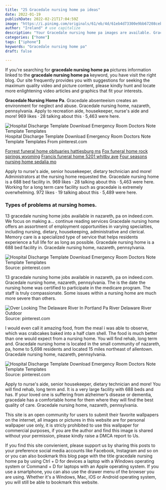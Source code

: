 ```yaml
---
title: "25 Gracedale nursing home pa ideas"
date: 2022-01-19
publishDate: 2022-02-21T17:04:59Z
image: "https://i.pinimg.com/originals/61/eb/4d/61eb4d73300e9bb67208cebb16183032.png"
author: "Ireland" # use capitalize
description: "Your Gracedale nursing home pa images are available. Gracedale nursing home pa are a topic that is being searched for and liked by netizens now. You can Find and Download the Gracedale nursing home pa files here. Get all royalty-free photos and vectors."
categories: ["home"]
tags: ["iphone"]
keywords: "Gracedale nursing home pa"
draft: false

---
```


If you're searching for **gracedale nursing home pa** pictures information linked to the **gracedale nursing home pa** keyword, you have visit the right  blog.  Our site frequently  provides you with  suggestions  for seeking  the maximum  quality video and picture  content, please kindly hunt and locate more enlightening video articles and graphics  that fit your interests.

**Gracedale Nursing Home Pa**. Gracedale absenteeism creates an environment for neglect and abuse. Gracedale nursing home, nazareth, pennsylvania. Apply to recreation aide, housekeeper, nurse&#039;s aide and more! 969 likes · 28 talking about this · 5,463 were here.

![Hospital Discharge Template Download Emergency Room Doctors Note Template Templates](https://i.pinimg.com/736x/61/eb/4d/61eb4d73300e9bb67208cebb16183032--hospitals-report.jpg "Hospital Discharge Template Download Emergency Room Doctors Note Template Templates")
Hospital Discharge Template Download Emergency Room Doctors Note Template Templates From pinterest.com

[Forrest funeral home obituaries hattiesburg ms](/forrest-funeral-home-obituaries-hattiesburg-ms/)
[Fox funeral home rock springs wyoming](/fox-funeral-home-rock-springs-wyoming/)
[Francis funeral home 5201 whitby ave](/francis-funeral-home-5201-whitby-ave/)
[Four seasons nursing home sedalia mo](/four-seasons-nursing-home-sedalia-mo/)

Apply to nurse&#039;s aide, senior housekeeper, dietary technician and more! Administrators at the nursing home requested the. Gracedale nursing home is a 688 bed facility in. 969 likes · 28 talking about this · 5,463 were here. Working for a long term care facility such as gracedale is extremely overwhelming. 972 likes · 19 talking about this · 5,489 were here.

### Types of problems at nursing homes.

13 gracedale nursing home jobs available in nazareth, pa on indeed.com. We focus on making a… continue reading services Gracedale nursing home offers an assortment of employment opportunities in varying specialties, including nursing, dietary, housekeeping, administrative and clerical. Memory care is a specialized type of service that helps residents experience a full life for as long as possible. Gracedale nursing home is a 688 bed facility in. Gracedale nursing home, nazareth, pennsylvania.


![Hospital Discharge Template Download Emergency Room Doctors Note Template Templates](https://i.pinimg.com/736x/61/eb/4d/61eb4d73300e9bb67208cebb16183032--hospitals-report.jpg "Hospital Discharge Template Download Emergency Room Doctors Note Template Templates")
Source: pinterest.com

13 gracedale nursing home jobs available in nazareth, pa on indeed.com. Gracedale nursing home, nazareth, pennsylvania. The is the date the nursing home was certified to participate in the medicare program. The staff is truly compassionate. Some issues within a nursing home are much more severe than others.

![Over Looking The Delaware River In Portland Pa River Delaware River Outdoor](https://i.pinimg.com/originals/2c/e2/91/2ce291334681114f0731434efa5622d2.jpg "Over Looking The Delaware River In Portland Pa River Delaware River Outdoor")
Source: pinterest.com

I would even call it amazing food, from the meal i was able to observe, which was crabcakes baked into a half clam shell. The food is much better than one would expect from a nursing home. You will find rehab, long term and. Gracedale nursing home is located in the small community of nazareth, pa, home to 5,698 residents and located 15 miles northeast of allentown. Gracedale nursing home, nazareth, pennsylvania.

![Hospital Discharge Template Download Emergency Room Doctors Note Template Templates](https://i.pinimg.com/originals/61/eb/4d/61eb4d73300e9bb67208cebb16183032.png "Hospital Discharge Template Download Emergency Room Doctors Note Template Templates")
Source: pinterest.com

Apply to nurse&#039;s aide, senior housekeeper, dietary technician and more! You will find rehab, long term and. It is a very large facility with 688 beds and has. If your loved one is suffering from alzheimer’s disease or dementia, gracedale has a comfortable home for them where they will find the best quality of care. Gracedale nursing home, nazareth, pennsylvania.

This site is an open community for users to submit their favorite wallpapers on the internet, all images or pictures in this website are for personal wallpaper use only, it is stricly prohibited to use this wallpaper for commercial purposes, if you are the author and find this image is shared without your permission, please kindly raise a DMCA report to Us.

If you find this site convienient, please support us by sharing this posts to your preference social media accounts like Facebook, Instagram and so on or you can also bookmark this blog page with the title gracedale nursing home pa by using Ctrl + D for devices a laptop with a Windows operating system or Command + D for laptops with an Apple operating system. If you use a smartphone, you can also use the drawer menu of the browser you are using. Whether it's a Windows, Mac, iOS or Android operating system, you will still be able to bookmark this website.
